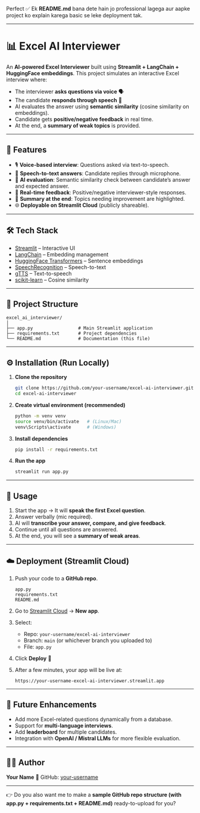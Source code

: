 Perfect ✅ Ek **README.md** bana dete hain jo professional lagega aur aapke project ko explain karega basic se leke deployment tak.

---

# 📊 Excel AI Interviewer

An **AI-powered Excel Interviewer** built using **Streamlit + LangChain + HuggingFace embeddings**.
This project simulates an interactive Excel interview where:

* The interviewer **asks questions via voice** 🗣️
* The candidate **responds through speech** 🎤
* AI evaluates the answer using **semantic similarity** (cosine similarity on embeddings).
* Candidate gets **positive/negative feedback** in real time.
* At the end, a **summary of weak topics** is provided.

---

## 🚀 Features

* 🎙️ **Voice-based interview**: Questions asked via text-to-speech.
* 📝 **Speech-to-text answers**: Candidate replies through microphone.
* 🤖 **AI evaluation**: Semantic similarity check between candidate’s answer and expected answer.
* 💬 **Real-time feedback**: Positive/negative interviewer-style responses.
* 📌 **Summary at the end**: Topics needing improvement are highlighted.
* 🌐 **Deployable on Streamlit Cloud** (publicly shareable).

---

## 🛠️ Tech Stack

* [Streamlit](https://streamlit.io/) – Interactive UI
* [LangChain](https://www.langchain.com/) – Embedding management
* [HuggingFace Transformers](https://huggingface.co/) – Sentence embeddings
* [SpeechRecognition](https://pypi.org/project/SpeechRecognition/) – Speech-to-text
* [gTTS](https://pypi.org/project/gTTS/) – Text-to-speech
* [scikit-learn](https://scikit-learn.org/stable/modules/generated/sklearn.metrics.pairwise.cosine_similarity.html) – Cosine similarity

---

## 📂 Project Structure

```
excel_ai_interviewer/
│
├── app.py                 # Main Streamlit application
├── requirements.txt       # Project dependencies
└── README.md              # Documentation (this file)
```

---

## ⚙️ Installation (Run Locally)

1. **Clone the repository**

   ```bash
   git clone https://github.com/your-username/excel-ai-interviewer.git
   cd excel-ai-interviewer
   ```

2. **Create virtual environment (recommended)**

   ```bash
   python -m venv venv
   source venv/bin/activate   # (Linux/Mac)
   venv\Scripts\activate      # (Windows)
   ```

3. **Install dependencies**

   ```bash
   pip install -r requirements.txt
   ```

4. **Run the app**

   ```bash
   streamlit run app.py
   ```

---

## 🎤 Usage

1. Start the app → It will **speak the first Excel question**.
2. Answer verbally (mic required).
3. AI will **transcribe your answer, compare, and give feedback**.
4. Continue until all questions are answered.
5. At the end, you will see a **summary of weak areas**.

---

## ☁️ Deployment (Streamlit Cloud)

1. Push your code to a **GitHub repo**.

   ```
   app.py
   requirements.txt
   README.md
   ```

2. Go to [Streamlit Cloud](https://share.streamlit.io) → **New app**.

3. Select:

   * Repo: `your-username/excel-ai-interviewer`
   * Branch: `main` (or whichever branch you uploaded to)
   * File: `app.py`

4. Click **Deploy** 🚀

5. After a few minutes, your app will be live at:

   ```
   https://your-username-excel-ai-interviewer.streamlit.app
   ```

---

## 🔮 Future Enhancements

* Add more Excel-related questions dynamically from a database.
* Support for **multi-language interviews**.
* Add **leaderboard** for multiple candidates.
* Integration with **OpenAI / Mistral LLMs** for more flexible evaluation.

---

## 👨‍💻 Author

**Your Name**
🔗 GitHub: [your-username](https://github.com/your-username)

---

👉 Do you also want me to make a **sample GitHub repo structure (with app.py + requirements.txt + README.md)** ready-to-upload for you?
